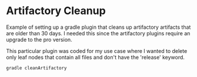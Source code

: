 Artifactory Cleanup
===================

Example of setting up a gradle plugin that cleans up artifactory artifacts that are older 
than 30 days. I needed this since the artifactory plugins require an upgrade to the pro 
version. 

This particular plugin was coded for my use case where I wanted to delete only leaf nodes
that contain all files and don't have the 'release' keyword. 

`gradle cleanArtifactory`
